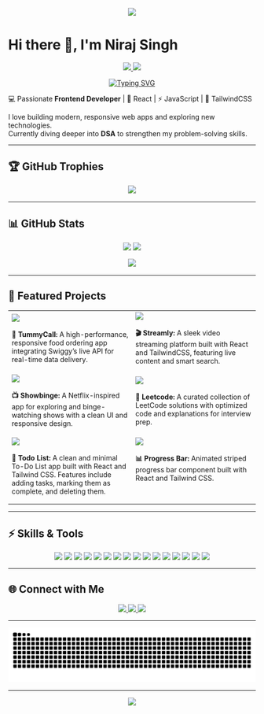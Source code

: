 <!-- Banner -->
<p align="center">
  <img src="https://capsule-render.vercel.app/api?type=waving&color=0:00C9FF,100:92FE9D&height=200&section=header&text=Niraj%20Singh%20🚀&fontSize=50&fontColor=ffffff" />
</p>

# Hi there 👋, I'm Niraj Singh  
<p align="center">
  <a href="https://niraj-singh-portfolio.netlify.app/" target="_blank">
    <img src="https://img.shields.io/badge/💼 Portfolio-0A66C2?style=for-the-badge&logoColor=white" />
  </a>
  <a href="https://drive.google.com/file/d/1xp0cgf6O3Jij0EtnAw6WpHGofHX0Rt1F/view?usp=sharing" target="_blank">
    <img src="https://img.shields.io/badge/📄 Resume-333333?style=for-the-badge&logoColor=white" />
  </a>
</p>

<p align="center">
  <a href="https://git.io/typing-svg">
    <img src="https://readme-typing-svg.demolab.com?font=Fira+Code&pause=1000&color=00C9FF&center=true&vCenter=true&width=500&lines=Frontend+Developer;React+%7C+Redux+%7C+TailwindCSS;Open+Source+Contributor;Lifelong+Learner+%F0%9F%93%9A" alt="Typing SVG" />
  </a>
</p>

💻 Passionate **Frontend Developer** | 🚀 React | ⚡ JavaScript | 🎨 TailwindCSS  

I love building modern, responsive web apps and exploring new technologies.  
Currently diving deeper into **DSA** to strengthen my problem-solving skills.  

---

## 🏆 GitHub Trophies  
<p align="center">
  <img src="https://github-profile-trophy.vercel.app/?username=niraj1903&cache_seconds=0&theme=algolia&no-frame=true&no-bg=true&margin-w=10&title=Commit,Followers,Stars,PullRequest,Issues,Repositories,Reviews" />
</p> 

---

## 📊 GitHub Stats  
<p align="center">
  <img src="https://github-readme-stats.vercel.app/api?username=niraj1903&cache_seconds=0&show_icons=true&theme=radical" height="160" />
  <img src="https://github-readme-streak-stats.herokuapp.com/?user=niraj1903&cache_seconds=0&theme=radical" height="160" />
</p>

<p align="center">
  <img src="https://github-readme-stats.vercel.app/api/top-langs/?username=niraj1903&layout=compact&theme=radical&cache_seconds=0" />
</p>

---

## 🚀 Featured Projects

<table>
  <tr>
    <td width="50%">
      <a href="https://github.com/Niraj1903/tummyCall">
        <img src="https://github-readme-stats.vercel.app/api/pin/?username=niraj1903&cache_seconds=0&repo=tummyCall&theme=radical" />
      </a>
      <p><b>🍔 TummyCall:</b> A high-performance, responsive food ordering app integrating Swiggy’s live API for real-time data delivery.</p>
    </td>
    <td width="50%">
      <a href="https://github.com/niraj1903/streamly">
        <img src="https://github-readme-stats.vercel.app/api/pin/?username=niraj1903&cache_seconds=0&repo=streamly&theme=radical" />
      </a>
      <p><b>🎬 Streamly:</b> A sleek video streaming platform built with React and TailwindCSS, featuring live content and smart search.</p>
    </td>
  </tr>
  <tr>
    <td>
      <a href="https://github.com/niraj1903/Showbinge">
        <img src="https://github-readme-stats.vercel.app/api/pin/?username=niraj1903&cache_seconds=0&repo=Showbinge&theme=radical" />
      </a>
      <p><b>📺 Showbinge:</b> A Netflix-inspired app for exploring and binge-watching shows with a clean UI and responsive design.</p>
    </td>
    <td>
      <a href="https://github.com/niraj1903/Leetcode">
        <img src="https://github-readme-stats.vercel.app/api/pin/?username=niraj1903&cache_seconds=0&repo=Leetcode&theme=radical" />
      </a>
      <p><b>🧩 Leetcode:</b> A curated collection of LeetCode solutions with optimized code and explanations for interview prep.</p>
    </td>
  </tr>
  <tr>
  <td width="50%" valign="top">
    <a href="https://github.com/niraj1903/todolist">
      <img src="https://github-readme-stats.vercel.app/api/pin/?username=niraj1903&repo=todolist&cache_seconds=0&theme=radical" />
    </a>
    <p><b>📝 Todo List:</b> A clean and minimal To-Do List app built with React and Tailwind CSS. Features include adding tasks, marking them as complete, and deleting them.</p>
  </td>
  <td width="50%" valign="top">
    <a href="https://progressbar-reactjs.netlify.app/">
      <img src="https://github-readme-stats.vercel.app/api/pin/?username=niraj1903&repo=progressbar&theme=radical&cache_seconds=0" />
    </a>
    <p><b>📊 Progress Bar:</b> Animated striped progress bar component built with React and Tailwind CSS.</p>
  </td>
</tr>


</table>

---

## ⚡ Skills & Tools  

<p align="center">
  <!-- Languages & Frameworks -->
  <img src="https://img.shields.io/badge/Code-Java-007396?logo=java&logoColor=white" />
  <img src="https://img.shields.io/badge/Code-React-blue?logo=react&logoColor=white" />
  <img src="https://img.shields.io/badge/Code-JavaScript-yellow?logo=javascript&logoColor=black" />
  <img src="https://img.shields.io/badge/Style-HTML-E34F26?logo=html5&logoColor=white" />
  <img src="https://img.shields.io/badge/Style-CSS-1572B6?logo=css3&logoColor=white" />
  <img src="https://img.shields.io/badge/Style-TailwindCSS-38B2AC?logo=tailwind-css&logoColor=white" />
  
  <!-- Testing -->
  <img src="https://img.shields.io/badge/Test-Jest-C21325?logo=jest&logoColor=white" />
  <img src="https://img.shields.io/badge/Test-RTL-FF4154?logo=testing-library&logoColor=white" />
  
  <!-- Build & Tools -->
  <img src="https://img.shields.io/badge/Build-CRA-61DAFB?logo=create-react-app&logoColor=white" />
  <img src="https://img.shields.io/badge/Tools-Babel-F9DC3E?logo=babel&logoColor=black" />
  <img src="https://img.shields.io/badge/Tools-GitHub-181717?logo=github&logoColor=white" />
  <img src="https://img.shields.io/badge/Tools-VSCode-007ACC?logo=visual-studio-code&logoColor=white" />
  <img src="https://img.shields.io/badge/CI-Jenkins-D24939?logo=jenkins&logoColor=white" />
  <img src="https://img.shields.io/badge/Graphics-SVG-FFB13B?logo=svg&logoColor=white" />
  <img src="https://img.shields.io/badge/Code%20Quality-SonarQube-4E9BCD?logo=sonarqube&logoColor=white" />
  <img src="https://img.shields.io/badge/State-Redux-764ABC?logo=redux&logoColor=white" />
</p>

---

## 🌐 Connect with Me  

<p align="center">
  <a href="https://www.linkedin.com/in/niraj1903">
    <img src="https://img.shields.io/badge/LinkedIn-0A66C2?logo=linkedin&logoColor=white" />
  </a>
  <a href="mailto:nirajsingh1903@protonmail.com">
    <img src="https://img.shields.io/badge/Email-D14836?logo=gmail&logoColor=white" />
  </a>
  <a href="https://niraj-singh-portfolio.netlify.app/" target="_blank">
    <img src="https://img.shields.io/badge/Portfolio-111827?logo=vercel&logoColor=white" />
  </a>
</p>

---

![Snake animation](https://github.com/Niraj1903/Niraj1903/blob/output/github-contribution-grid-snake.svg?raw=true)

---

<!-- Footer Banner -->
<p align="center">
  <img src="https://capsule-render.vercel.app/api?type=waving&color=0:92FE9D,100:00C9FF&height=120&section=footer"/>
</p>
